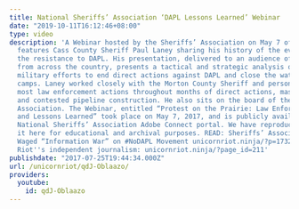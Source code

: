 ```yaml
---
title: National Sheriffs’ Association ‘DAPL Lessons Learned’ Webinar
date: "2019-10-11T16:12:46+08:00"
type: video
description: 'A Webinar hosted by the Sheriffs’ Association on May 7 of this year,
  features Cass County Sheriff Paul Laney sharing his history of the events surrounding
  the resistance to DAPL. His presentation, delivered to an audience of law enforcement
  from across the country, presents a tactical and strategic analysis of police and
  military efforts to end direct actions against DAPL and close the water protectors’
  camps. Laney worked closely with the Morton County Sheriff and personally coordinated
  most law enforcement actions throughout months of direct actions, mass arrests,
  and contested pipeline construction. He also sits on the board of the National Sheriffs’
  Association. The Webinar, entitled “Protest on the Prairie: Law Enforcement Response
  and Lessons Learned” took place on May 7, 2017, and is publicly available in the
  National Sheriffs’ Association Adobe Connect portal. We have reproduced a copy of
  it here for educational and archival purposes. READ: Sheriffs’ Association Secretly
  Waged “Information War” on #NoDAPL Movement unicornriot.ninja/?p=17321 Support Unicorn
  Riot''s independent journalism: unicornriot.ninja/?page_id=211'
publishdate: "2017-07-25T19:44:34.000Z"
url: /unicornriot/qdJ-Oblaazo/
providers:
  youtube:
    id: qdJ-Oblaazo
---
```

